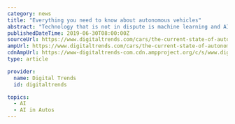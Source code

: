 ```yaml
---
category: news
title: "Everything you need to know about autonomous vehicles"
abstract: "Technology that is not in dispute is machine learning and AI. Most companies have constructed a simulation environment – a virtual city as it were – to run their cars through and quickly test rare scenarios or hardware tweaks. Think of it as Tron meets ..."
publishedDateTime: 2019-06-30T08:00:00Z
sourceUrl: https://www.digitaltrends.com/cars/the-current-state-of-autonomous-vehicles/
ampUrl: https://www.digitaltrends.com/cars/the-current-state-of-autonomous-vehicles/?amp
cdnAmpUrl: https://www-digitaltrends-com.cdn.ampproject.org/c/s/www.digitaltrends.com/cars/the-current-state-of-autonomous-vehicles/?amp
type: article

provider:
  name: Digital Trends
  id: digitaltrends

topics:
  - AI
  - AI in Autos
---
```

